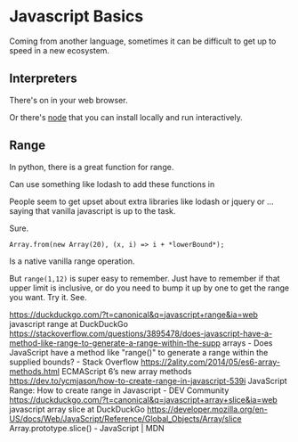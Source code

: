 # Javascript Basics

Coming from another language, sometimes it can be difficult to get up to speed in a new ecosystem. 

## Interpreters

There's on in your web browser. 

Or there's [node](node.md) that you can install locally and run interactively. 


## Range

In python, there is a great function for range.

Can use something like lodash to add these functions in

People seem to get upset about extra libraries like lodash or jquery or ... saying that vanilla javascript is up to the task. 

Sure. 

    Array.from(new Array(20), (x, i) => i + *lowerBound*);
    
Is a native vanilla range operation. 

But `range(1,12)` is super easy to remember. Just have to remember if that upper limit is inclusive, or do you need to bump it up by one to get the range you want. Try it. See. 


https://duckduckgo.com/?t=canonical&q=javascript+range&ia=web
javascript range at DuckDuckGo
https://stackoverflow.com/questions/3895478/does-javascript-have-a-method-like-range-to-generate-a-range-within-the-supp
arrays - Does JavaScript have a method like "range()" to generate a range within the supplied bounds? - Stack Overflow
https://2ality.com/2014/05/es6-array-methods.html
ECMAScript 6’s new array methods
https://dev.to/ycmjason/how-to-create-range-in-javascript-539i
JavaScript Range: How to create range in Javascript - DEV Community
https://duckduckgo.com/?t=canonical&q=javascript+array+slice&ia=web
javascript array slice at DuckDuckGo
https://developer.mozilla.org/en-US/docs/Web/JavaScript/Reference/Global_Objects/Array/slice
Array.prototype.slice() - JavaScript | MDN

